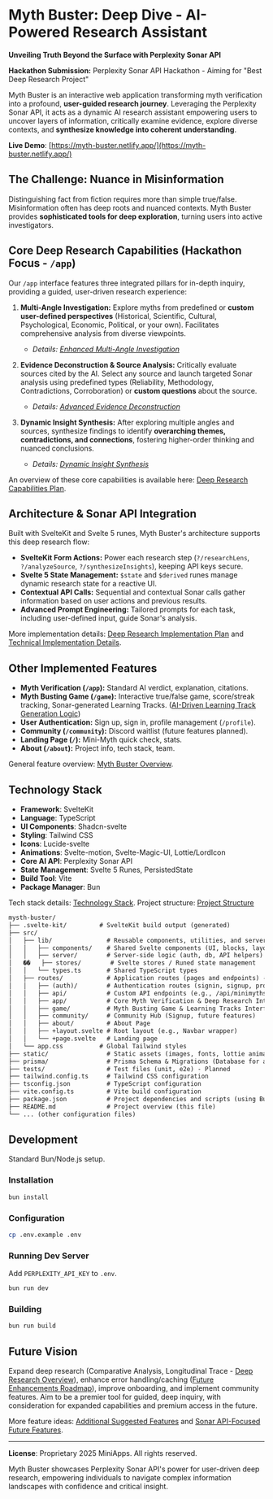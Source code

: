# Myth Buster: Deep Dive - AI-Powered Research Assistant

**Unveiling Truth Beyond the Surface with Perplexity Sonar API**

**Hackathon Submission:** Perplexity Sonar API Hackathon - Aiming for "Best Deep Research Project"

Myth Buster is an interactive web application transforming myth verification into a profound, **user-guided research journey**. Leveraging the Perplexity Sonar API, it acts as a dynamic AI research assistant empowering users to uncover layers of information, critically examine evidence, explore diverse contexts, and **synthesize knowledge into coherent understanding**.

**Live Demo**: [https://myth-buster.netlify.app/](https://myth-buster.netlify.app/)

## The Challenge: Nuance in Misinformation

Distinguishing fact from fiction requires more than simple true/false. Misinformation often has deep roots and nuanced contexts. Myth Buster provides **sophisticated tools for deep exploration**, turning users into active investigators.



## Core Deep Research Capabilities (Hackathon Focus - `/app`)

Our `/app` interface features three integrated pillars for in-depth inquiry, providing a guided, user-driven research experience:

1.  **Multi-Angle Investigation:** Explore myths from predefined or **custom user-defined perspectives** (Historical, Scientific, Cultural, Psychological, Economic, Political, or your own). Facilitates comprehensive analysis from diverse viewpoints.
    *   *Details: [Enhanced Multi-Angle Investigation](./plan_reformed/deep_research/feature_multi_angle_investigation_enhanced.md)*

2.  **Evidence Deconstruction & Source Analysis:** Critically evaluate sources cited by the AI. Select any source and launch targeted Sonar analysis using predefined types (Reliability, Methodology, Contradictions, Corroboration) or **custom questions** about the source.
    *   *Details: [Advanced Evidence Deconstruction](./plan_reformed/deep_research/feature_evidence_deconstruction_advanced.md)*

3.  **Dynamic Insight Synthesis:** After exploring multiple angles and sources, synthesize findings to identify **overarching themes, contradictions, and connections**, fostering higher-order thinking and nuanced conclusions.
    *   *Details: [Dynamic Insight Synthesis](./plan_reformed/deep_research/feature_dynamic_insight_synthesis.md)*

An overview of these core capabilities is available here: [Deep Research Capabilities Plan](./plan_reformed/deep_research/deep_research_capabilities.md).

## Architecture & Sonar API Integration

Built with SvelteKit and Svelte 5 runes, Myth Buster's architecture supports this deep research flow:

*   **SvelteKit Form Actions:** Power each research step (`?/researchLens`, `?/analyzeSource`, `?/synthesizeInsights`), keeping API keys secure.
*   **Svelte 5 State Management:** `$state` and `$derived` runes manage dynamic research state for a reactive UI.
*   **Contextual API Calls:** Sequential and contextual Sonar calls gather information based on user actions and previous results.
*   **Advanced Prompt Engineering:** Tailored prompts for each task, including user-defined input, guide Sonar's analysis.

More implementation details: [Deep Research Implementation Plan](./plan_reformed/deep_research/deep_research_implementation.md) and [Technical Implementation Details](./plan_reformed/technical/implementation_details.md).

## Other Implemented Features

*   **Myth Verification (`/app`):** Standard AI verdict, explanation, citations.
*   **Myth Busting Game (`/game`):** Interactive true/false game, score/streak tracking, Sonar-generated Learning Tracks. ([AI-Driven Learning Track Generation Logic](./plan_reformed/technical/ai_learning_track_generation.md))
*   **User Authentication:** Sign up, sign in, profile management (`/profile`).
*   **Community (`/community`):** Discord waitlist (future features planned).
*   **Landing Page (`/`):** Mini-Myth quick check, stats.
*   **About (`/about`):** Project info, tech stack, team.

General feature overview: [Myth Buster Overview](./plan_reformed/core/myth_buster_overview.md).

## Technology Stack

*   **Framework**: SvelteKit
*   **Language**: TypeScript
*   **UI Components**: Shadcn-svelte
*   **Styling**: Tailwind CSS
*   **Icons**: Lucide-svelte
*   **Animations**: Svelte-motion, Svelte-Magic-UI, Lottie/LordIcon
*   **Core AI API**: Perplexity Sonar API
*   **State Management**: Svelte 5 Runes, PersistedState
*   **Build Tool**: Vite
*   **Package Manager**: Bun

Tech stack details: [Technology Stack](./plan_reformed/technical/technology_stack.md).
Project structure: [Project Structure](./plan_reformed/structure/project_structure.md)
```markdown
mysth-buster/
├── .svelte-kit/         # SvelteKit build output (generated)
├── src/
│   ├── lib/               # Reusable components, utilities, and server modules
│   │   ├── components/    # Shared Svelte components (UI, blocks, layout, game)
│   │   ├── server/        # Server-side logic (auth, db, API helpers)
│   ��   ├── stores/        # Svelte stores / Runed state management
│   │   └── types.ts       # Shared TypeScript types
│   ├── routes/            # Application routes (pages and endpoints) - Powered by SvelteKit Layouts and Actions
│   │   ├── (auth)/        # Authentication routes (signin, signup, profile)
│   │   ├── api/           # Custom API endpoints (e.g., /api/minimyths, /api/community)
│   │   ├── app/           # Core Myth Verification & Deep Research Interface - Central to Hackathon Focus
│   │   ├── game/          # Myth Busting Game & Learning Tracks Interface
│   │   ├── community/     # Community Hub (Signup, future features)
│   │   ├── about/         # About Page
│   │   ├── +layout.svelte # Root layout (e.g., Navbar wrapper)
│   │   └── +page.svelte   # Landing page
│   └── app.css          # Global Tailwind styles
├── static/                # Static assets (images, fonts, lottie animations)
├── prisma/                # Prisma Schema & Migrations (Database for auth/community)
├── tests/                 # Test files (unit, e2e) - Planned
├── tailwind.config.ts     # Tailwind CSS configuration
├── tsconfig.json          # TypeScript configuration
├── vite.config.ts         # Vite build configuration
├── package.json           # Project dependencies and scripts (using Bun)
├── README.md              # Project overview (this file)
└── ... (other configuration files)
```

## Development

Standard Bun/Node.js setup.

### Installation

```bash
bun install
```

### Configuration

```bash
cp .env.example .env
```


### Running Dev Server

Add `PERPLEXITY_API_KEY` to `.env`.

```bash
bun run dev
```

### Building

```bash
bun run build
```

## Future Vision

Expand deep research (Comparative Analysis, Longitudinal Trace - [Deep Research Overview](./plan_reformed/deep_research/deep_research_overview.md)), enhance error handling/caching ([Future Enhancements Roadmap](./plan_reformed/future_enhancements/roadmap.md)), improve onboarding, and implement community features. Aim to be a premier tool for guided, deep inquiry, with consideration for expanded capabilities and premium access in the future.

More feature ideas: [Additional Suggested Features](./plan_reformed/future_enhancements/additional_suggested_features.md) and [Sonar API-Focused Future Features](./plan_reformed/future_enhancements/sonar_focused_features.md).

---

**License**: Proprietary 2025 MiniApps. All rights reserved.

Myth Buster showcases Perplexity Sonar API's power for user-driven deep research, empowering individuals to navigate complex information landscapes with confidence and critical insight.
